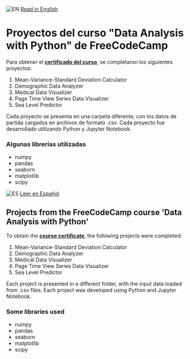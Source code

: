![EN](https://img.shields.io/badge/lang-en-blue.svg) [Read in English](#projects-from-the-freecodecamp-course-data-analysis-with-python)
# Proyectos del curso "Data Analysis with Python" de FreeCodeCamp
Para obtener el **[certificado del curso](https://www.freecodecamp.org/certification/fcc1a476257-b22f-431e-817c-ac0f74fc4b6f/data-analysis-with-python-v7)**, se completaron los siguientes proyectos:

1. Mean-Variance-Standard Deviation Calculator
2. Demographic Data Analyzer
3. Medical Data Visualizer
4. Page Time View Series Data Visualizer
5. Sea Level Predictor

Cada proyecto se presenta en una carpeta diferente, con los datos de partida cargados en archivos de formato .csv.
Cada proyecto fue desarrollado utilizando Python y Jupyter Notebook.

### Algunas librerías utilizadas
* numpy
* pandas
* seaborn
* matplotlib
* scipy

![ES](https://img.shields.io/badge/lang-es-yellow.svg) [Leer en Español](#proyectos-del-curso-data-analysis-with-python-de-freecodecamp)
## Projects from the FreeCodeCamp course 'Data Analysis with Python'
To obtain the **[course certificate](https://www.freecodecamp.org/certification/fcc1a476257-b22f-431e-817c-ac0f74fc4b6f/data-analysis-with-python-v7)**, the following projects were completed:

1. Mean-Variance-Standard Deviation Calculator
2. Demographic Data Analyzer
3. Medical Data Visualizer
4. Page Time View Series Data Visualizer
5. Sea Level Predictor

Each project is presented in a different folder, with the input data loaded from .csv files.
Each project was developed using Python and Jupyter Notebook.

### Some libraries used
* numpy
* pandas
* seaborn
* matplotlib
* scipy
